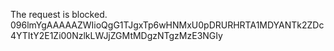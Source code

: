 The request is blocked.
096lmYgAAAAAZWIioQgG1TJgxTp6wHNMxU0pDRURHRTA1MDYANTk2ZDc4YTItY2E1Zi00NzlkLWJjZGMtMDgzNTgzMzE3NGIy